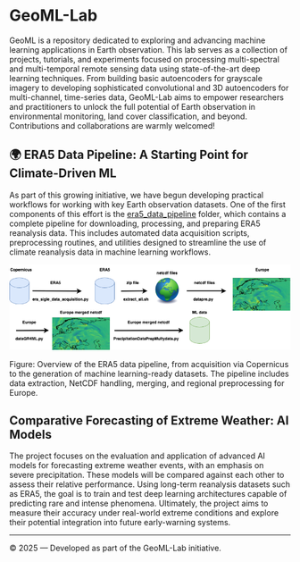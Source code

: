 # GeoML-Lab
GeoML is a repository dedicated to exploring and advancing machine learning applications in Earth observation.
This lab serves as a collection of projects, tutorials, and experiments focused on processing multi-spectral and 
multi-temporal remote sensing data using state-of-the-art deep learning techniques. From building basic autoencoders 
for grayscale imagery to developing sophisticated convolutional and 3D autoencoders for multi-channel, time-series data, 
GeoML-Lab aims to empower researchers and practitioners to unlock the full potential of Earth observation in environmental 
monitoring, land cover classification, and beyond. Contributions and collaborations are warmly welcomed!

## 🌍 ERA5 Data Pipeline: A Starting Point for Climate-Driven ML

As part of this growing initiative, we have begun developing practical workflows for working with key Earth observation datasets. One of the first components of this effort is the [era5_data_pipeline](https://github.com/vasileios27/GeoML-Lab/tree/main/era5_data_pipeline) folder, which contains a complete pipeline for downloading, processing, and preparing ERA5 reanalysis data. This includes automated data acquisition scripts, preprocessing routines, and utilities designed to streamline the use of climate reanalysis data in machine learning workflows.

<p align="center"> <img src="plots/era5_pipline.png" alt="ERA5 Data Pipeline Diagram" width="700"/> </p>
Figure: Overview of the ERA5 data pipeline, from acquisition via Copernicus to the generation of machine learning-ready datasets. The pipeline includes data extraction, NetCDF handling, merging, and regional preprocessing for Europe.


## Comparative Forecasting of Extreme Weather: AI Models

The project focuses on the evaluation and application of advanced AI models for forecasting extreme weather events, with an emphasis on severe precipitation. These models will be compared against each other to assess their relative performance. Using long-term reanalysis datasets such as ERA5, the goal is to train and test deep learning architectures capable of predicting rare and intense phenomena. Ultimately, the project aims to measure their accuracy under real-world extreme conditions and explore their potential integration into future early-warning systems.

---

© 2025 — Developed as part of the GeoML-Lab initiative.